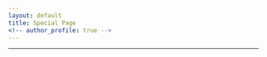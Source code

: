 ```yaml
---
layout: default
title: Special Page
<!-- author_profile: true -->
---
```


<style>
body {
  background-image: url(/assets/images/mw-ripple.png);
  background-size: cover;
  background-position: center;
  background-repeat: no-repeat;
}
</style>

---

